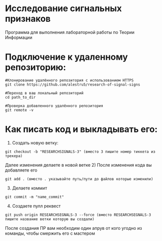 # Исследование сигнальных признаков
Программа для выполнения лабораторной работы по Теории Информации

# Подключение к удаленному репозиторию:

```
#Клонирование удалённого репозитория с использованием HTTPS
git clone https://github.com/alestru5/research-of-signal-signs

#Переход в ваш локальный репозиторий
cd path_to_dir

#Проверка добавленного удалённого репозитория
git remote -v
```
# Как писать код и выкладывать его:

1) Создать новую ветку:
```
git checkout -b "RESEARCHSIGNALS-3" (вместо 3 пишите номер тиккета из трекера)
```
Далее изменения делаете в новой ветке
2) После изменения кода вы добавляете его
```
git add . (вместо . указывайте путь/пути до файлов которые изменили)
```
3) Делаете коммит
```
git commit -m "name_commit"
```
4) Создаете пулл реквест
```
git push origin RESEARCHSEGNALS-3 --force (вместо RESEARCHSEGNALS-3 пишите название ветки которую вы создали)
```
После создания ПР вам необходим один апрув от кого угодно из команды, чтобы смержить его с мастером
